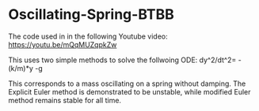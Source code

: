 # Oscillating-Spring-BTBB
The code used in in the following Youtube video: https://youtu.be/mQqMUZqpkZw

This uses two simple methods to solve the follwoing ODE: dy^2/dt^2= -(k/m)*y -g 

This corresponds to a mass oscillating on a spring without damping. The Explicit Euler method is demonstrated to be unstable, while  modified Euler method remains stable for all time.
